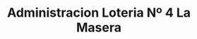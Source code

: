 ---
title: "Administracion Loteria Nº 4 La Masera"
url: /torrent/administracion-loteria-no-4-la-masera/
shop: lotería
---
